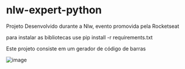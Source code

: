 # nlw-expert-python

Projeto Desenvolvido durante a Nlw, evento promovida pela Rocketseat


para instalar as bibliotecas use
pip install -r requirements.txt

Este projeto consiste em um gerador de código de barras

![image](https://github.com/ArthurMarte/nlw-expert-python/assets/32113598/9ef15e68-afbd-4bf7-997e-f5a6f7548ff8)
